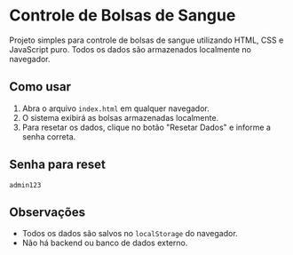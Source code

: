 # Controle de Bolsas de Sangue

Projeto simples para controle de bolsas de sangue utilizando HTML, CSS e JavaScript puro. Todos os dados são armazenados localmente no navegador.

## Como usar

1. Abra o arquivo `index.html` em qualquer navegador.
2. O sistema exibirá as bolsas armazenadas localmente.
3. Para resetar os dados, clique no botão "Resetar Dados" e informe a senha correta.

## Senha para reset

`admin123`

## Observações

- Todos os dados são salvos no `localStorage` do navegador.
- Não há backend ou banco de dados externo.

